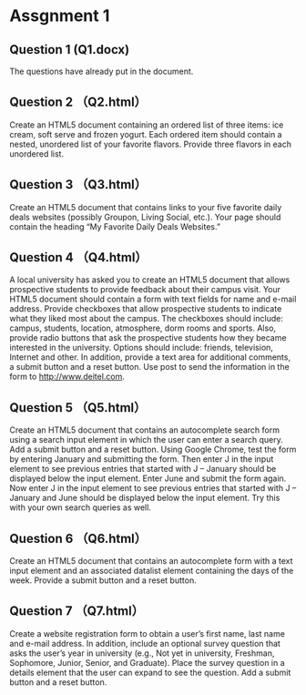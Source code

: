 # Assgnment 1

## Question 1 (Q1.docx)
The questions have already put in the document.

## Question 2 （Q2.html）
Create an HTML5 document containing an ordered list of three items: ice cream, soft serve and frozen yogurt. Each ordered item should contain a nested, unordered list of your favorite flavors. Provide three flavors in each unordered list.

## Question 3 （Q3.html）
Create an HTML5 document that contains links to your five favorite daily deals websites (possibly Groupon, Living Social, etc.). Your page should contain the heading “My Favorite Daily Deals Websites.”

## Question 4 （Q4.html）
A local university has asked you to create an HTML5 document that allows prospective students to provide feedback about their campus visit. Your HTML5 document should contain a form with text fields for name and e-mail address. Provide checkboxes that allow prospective students to indicate what they liked most about the campus. The checkboxes should include: campus, students, location, atmosphere, dorm rooms and sports. Also, provide radio buttons that ask the prospective students how they became interested in the university. Options should include: friends, television, Internet and other. In addition, provide a text area for additional comments, a submit button and a reset button. Use post to send the information in the form to http://www.deitel.com.

## Question 5 （Q5.html）
Create an HTML5 document that contains an autocomplete search form using a search input element in which the user can enter a search query. Add a submit button and a reset button. Using Google Chrome, test the form by entering January and submitting the form. Then enter J in the input element to see previous entries that started with J – January should be displayed below the input element. Enter June and submit the form again. Now enter J in the input element to see previous entries that started with J – January and June should be displayed below the input element. Try this with your own search queries as well.

## Question 6 （Q6.html）
Create an HTML5 document that contains an autocomplete form with a text input element and an associated datalist element containing the days of the week. Provide a submit button and a reset button.

## Question 7 （Q7.html）
Create a website registration form to obtain a user’s first name, last name and e-mail address. In addition, include an optional survey question that asks the user’s year in university (e.g., Not yet in university, Freshman, Sophomore, Junior, Senior, and Graduate). Place the survey question in a details element that the user can expand to see the question. Add a submit button and a reset button.
